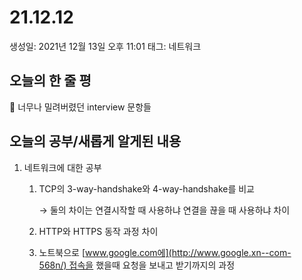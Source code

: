 # 21.12.12

생성일: 2021년 12월 13일 오후 11:01
태그: 네트워크

## 오늘의 한 줄 평

<aside>
📌 너무나 밀려버렸던 interview 문항들</aside>

## 오늘의 공부/새롭게 알게된 내용

1. 네트워크에 대한 공부
    1. TCP의 3-way-handshake와 4-way-handshake를 비교
       
        → 둘의 차이는 연결시작할 때 사용하냐 연결을 끊을 때 사용하냐 차이
        
    2. HTTP와 HTTPS 동작 과정 차이
    3. 노트북으로 [www.google.com에](http://www.google.xn--com-568n/) 접속을 했을때 요청을 보내고 받기까지의 과정
